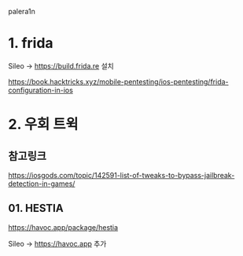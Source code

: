 
palera1n  

# 1. frida 

Sileo -> https://build.frida.re
설치 

https://book.hacktricks.xyz/mobile-pentesting/ios-pentesting/frida-configuration-in-ios

# 2. 우회 트윅

## 참고링크 
https://iosgods.com/topic/142591-list-of-tweaks-to-bypass-jailbreak-detection-in-games/

## 01. HESTIA
https://havoc.app/package/hestia

Sileo -> https://havoc.app 
추가 


